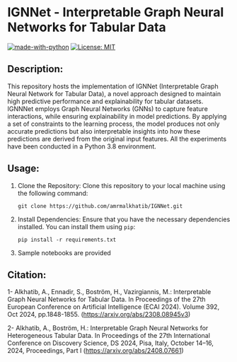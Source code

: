 # **IGNNet - Interpretable Graph Neural Networks for Tabular Data**
[![made-with-python](https://img.shields.io/badge/Made%20with-Python-red.svg)](#python)
[![License: MIT](https://img.shields.io/badge/License-MIT-yellow.svg)](https://opensource.org/licenses/MIT) 

## **Description:**
This repository hosts the implementation of IGNNet (Interpretable Graph Neural Network for Tabular Data), a novel approach designed to maintain high predictive performance and explainability for tabular datasets. IGNNNet employs Graph Neural Networks (GNNs) to capture feature interactions, while ensuring explainability in model predictions. By applying a set of constraints to the learning process, the model produces not only accurate predictions but also interpretable insights into how these predictions are derived from the original input features. All the experiments have been conducted in a Python 3.8 environment.
## **Usage:**
1. Clone the Repository: Clone this repository to your local machine using the following command:
   ```
   git clone https://github.com/amrmalkhatib/IGNNet.git
   ```
2. Install Dependencies: Ensure that you have the necessary dependencies installed. You can install them using `pip`:
   ```
   pip install -r requirements.txt
   ```
3. Sample notebooks are provided



## **Citation:**
1- Alkhatib, A., Ennadir, S., Boström, H., Vazirgiannis, M.: Interpretable Graph Neural Networks for Tabular Data. In Proceedings of the 27th European Conference on Artificial Intelligence (ECAI 2024). Volume 392, Oct 2024, pp.1848-1855. (https://arxiv.org/abs/2308.08945v3)

2- Alkhatib, A., Boström, H.: Interpretable Graph Neural Networks for Heterogeneous Tabular Data. In Proceedings of the 27th International Conference on Discovery Science, DS 2024, Pisa, Italy, October 14–16, 2024, Proceedings, Part I (https://arxiv.org/abs/2408.07661)
